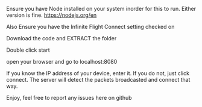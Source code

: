 Ensure you have Node installed on your system inorder for this to run. Either version is fine.
https://nodejs.org/en

Also Ensure you have the Infinite Flight Connect setting checked on

Download the code and EXTRACT the folder

Double click start

open your browser and go to
localhost:8080

If you know the IP address of your device, enter it. If you do not, just click connect. The server will detect the packets broadcasted and connect that way.

Enjoy, feel free to report any issues here on github